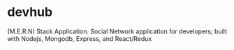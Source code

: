 # devhub
 (M.E.R.N) Stack Application. Social Network application for developers; built with Nodejs, Mongodb, Express, and React/Redux
